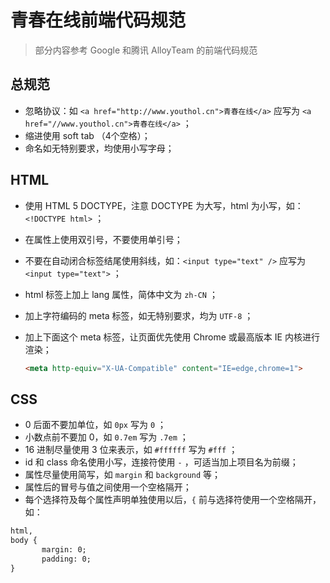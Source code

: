 # 青春在线前端代码规范

> 部分内容参考 Google 和腾讯 AlloyTeam 的前端代码规范

## 总规范
* 忽略协议：如 `<a href="http://www.youthol.cn">青春在线</a>` 应写为 `<a href="//www.youthol.cn">青春在线</a>` ；
* 缩进使用 soft tab （4个空格）；
* 命名如无特别要求，均使用小写字母；

## HTML

* 使用 HTML 5 DOCTYPE，注意 DOCTYPE 为大写，html 为小写，如：`<!DOCTYPE html>` ；
* 在属性上使用双引号，不要使用单引号；
* 不要在自动闭合标签结尾使用斜线，如：`<input type="text" />` 应写为 `<input type="text">` ；
* html 标签上加上 lang 属性，简体中文为 `zh-CN` ；
* 加上字符编码的 meta 标签，如无特别要求，均为 `UTF-8` ；
* 加上下面这个 meta 标签，让页面优先使用 Chrome 或最高版本 IE 内核进行渲染；

   ```html
   <meta http-equiv="X-UA-Compatible" content="IE=edge,chrome=1">
   ```

## CSS

* 0 后面不要加单位，如 `0px` 写为 `0` ；
* 小数点前不要加 0，如 `0.7em` 写为 `.7em` ；
* 16 进制尽量使用 3 位来表示，如 `#ffffff` 写为 `#fff` ；
* id 和 class 命名使用小写，连接符使用 `-` ，可适当加上项目名为前缀；
* 属性尽量使用简写，如 `margin` 和 `background` 等；
* 属性后的冒号与值之间使用一个空格隔开；
* 每个选择符及每个属性声明单独使用以后，`{` 前与选择符使用一个空格隔开，如：
 ```html
 html,
body {
        margin: 0;
        padding: 0;
}
```

   ​

   ​
